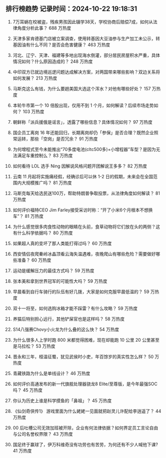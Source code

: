 
## 排行榜趋势 记录时间：2024-10-22 19:18:31
  
  1. 7万耳蜗在校被盗，残疾男孩因此辍学38天，学校协商后赔偿7成，如何从法律角度分析此事？ 688 万热度
    
  2. 天津多家肯德基门店被立案调查，使用转基因大豆油参与生产加工未公示，转基因油有什么不同？是否会危害健康？ 463 万热度
    
  3. 河北、辽宁、天津、福建等多地出现海水倒灌，部分居民房屋积水严重，具体情况如何？什么原因造成的？ 248 万热度
    
  4. 中印双方已就边境巡逻问题达成解决方案，对两国带来哪些影响？双边关系将如何发展？ 213 万热度
    
  5. 马斯克这么有钱，为什么要趟美国大选这个浑水？对他有哪些好处？ 157 万热度
    
  6. 本轮牛市第一个 10 倍股出现，仅用不到 1 个月，如何解读？后续市场走势如何？ 103 万热度
    
  7. 朝鲜称「派兵援俄是谣言」，透露了哪些信息？具体情况如何？ 97 万热度
    
  8. 国企员工离岗 16 年还能回归，长期离岗却仍「参保」是否合理？既然企业照常运转，那些「空岗」是否冗余？ 91 万热度
    
  9. 为何增程式至今未能推出“70多度电池(cltc500多)+小增程器”车型？是因为无法满足车重控制么？ 83 万热度
    
  10. 如何看待 LOL 选手 Ning 因解说风格问题开团解说王多多？ 82 万热度
    
  11. 云南 11 月起将实施痛经假，经确诊后可以休 1-2 日的假期，未来会在全国范围内大规模推广吗？ 81 万热度
    
  12. 马斯克每天给选民送100万，帮助特朗普争取投票，从法律角度如何解读？ 81 万热度
    
  13. 如何评价福特CEO Jim Farley接受采访时称：“开了小米6个月根本不想换车”？ 81 万热度
    
  14. 为什么感觉很多肉食性动物的眼睛在头前，食草动物将它们放在头的两侧？这有什么科学依据吗？ 80 万热度
    
  15. 如果超人真的变坏了那人类能打得过吗？ 60 万热度
    
  16. 西安情侣夜爬秦岭冰晶顶看云海失温遇难，夜晚爬山有哪些危险？需要做好哪些准备？ 60 万热度
    
  17. 运动是缓解压力的最佳方式吗？ 59 万热度
    
  18. 张本美和拿到世界冠军的可能性大吗？ 59 万热度
    
  19. 早晨看到自行车骑行的队伍有好几拨，大家是如何克服早晨低温的？ 59 万热度
    
  20. 双十一将至，如何选购冰箱才能不踩雷？有什么攻略？ 59 万热度
    
  21. 养猫后特别担心远行，其他铲屎官也是这样吗？ 58 万热度
    
  22. S14八强赛Chovy小火龙为什么叠的这么快？ 54 万热度
    
  23. 为什么很多人上学时跑 800 米都觉得困难，现在却能跑 10 公里 20 公里甚至是马拉松​？ 53 万热度
    
  24. 晋永和三年，桓温征蜀，犹见武侯时小吏，年百馀岁的真实性怎么样？ 50 万热度
    
  25. 青藏铁路为什么是单线设计？ 46 万热度
    
  26. 如何评价高通发布的新一代旗舰处理器骁龙8 Elite/至尊版，是今年最强SOC吗？ 45 万热度
    
  27. 你认为历史上谁是科学摸鱼的「鼻祖」？ 45 万热度
    
  28. 《仙剑奇侠传1》 游戏里面为什么姥姥一见面就把赵灵儿许配给李逍遥了？ 44 万热度
    
  29. 00 后吐槽公司无效加班被开除，企业有何法律依据？如何界定员工言论自由与公司名誉权界限？ 43 万热度
    
  30. 国足终于赢球了，伊万科维奇没有功劳也有苦劳，为何还有不少人喊他下课? 41 万热度
    